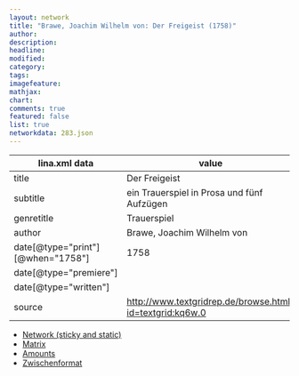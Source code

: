 ```yaml
---
layout: network
title: "Brawe, Joachim Wilhelm von: Der Freigeist (1758)"
author:
description:
headline:
modified:
category:
tags:
imagefeature: 
mathjax: 
chart: 
comments: true
featured: false
list: true
networkdata: 283.json
---
```

lina.xml data  | value
------------- | -------------
title|Der Freigeist
subtitle|ein Trauerspiel in Prosa und fünf Aufzügen
genretitle|Trauerspiel
author|Brawe, Joachim Wilhelm von
date[@type="print"][@when="1758"]|1758
date[@type="premiere"]|
date[@type="written"]|
source|http://www.textgridrep.de/browse.html?id=textgrid:kq6w.0



* [Network (sticky and static)](/network283)
* [Matrix](/matrix283)
* [Amounts](/amount283)
* [Zwischenformat](/lina283 )

